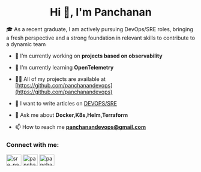 <h1 align="center">Hi 👋, I'm Panchanan</h1>
🎓 As a recent graduate, I am actively pursuing DevOps/SRE roles, bringing a fresh perspective and a strong foundation in relevant skills to contribute to a dynamic team


- 🔭 I’m currently working on **projects based on observability**

- 🌱 I’m currently learning **OpenTelemetry**

- 👨‍💻 All of my projects are available at [https://github.com/panchanandevops](https://github.com/panchanandevops)

- 📝 I want to write articles on [DEVOPS/SRE](DEVOPS/SRE)

- 💬 Ask me about **Docker,K8s,Helm,Terraform**

- 📫 How to reach me **panchanandevops@gmail.com**

<h3 align="left">Connect with me:</h3>
<p align="left">
<a href="https://dev.to/sre_panchanan" target="blank"><img align="center" src="https://raw.githubusercontent.com/rahuldkjain/github-profile-readme-generator/master/src/images/icons/Social/devto.svg" alt="sre_panchanan" height="30" width="40" /></a>
<a href="https://twitter.com/panchanandevops" target="blank"><img align="center" src="https://raw.githubusercontent.com/rahuldkjain/github-profile-readme-generator/master/src/images/icons/Social/twitter.svg" alt="panchanandevops" height="30" width="40" /></a>
<a href="https://linkedin.com/in/panchanan-panigrahi-4082722ab" target="blank"><img align="center" src="https://raw.githubusercontent.com/rahuldkjain/github-profile-readme-generator/master/src/images/icons/Social/linked-in-alt.svg" alt="panchanan-panigrahi-4082722ab" height="30" width="40" /></a>
</p>



